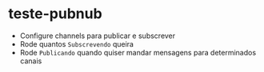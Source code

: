 # teste-pubnub

* Configure channels para publicar e subscrever
* Rode quantos `Subscrevendo` queira
* Rode `Publicando` quando quiser mandar mensagens para determinados canais